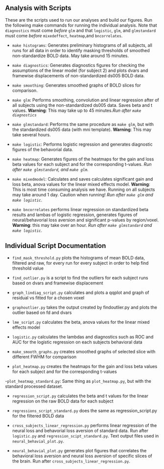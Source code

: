 ## Analysis with Scripts 

These are the scripts used to run our analyses and build our figures.
Run the following make commands for running the individual analysis. Note that 
`diagnostics` must come *before* `glm` and that `logistic`, `glm`, and 
`glmstandard` must come *before* `mixedeffect`, `heatmap`,and `bncorrelates`.

- `make histograms`: Generates preliminary histograms of all subjects, all runs
for all data in order to identify masking thresholds of smoothed non-standardize
BOLD data. May take around 15 minutes.
- `make diagnostics`: Generates diagnostics figures for checking the assumptions
of the linear model (for subject 2) and plots dvars and framewise displacements
of non-standardized ds005 BOLD data. 
- `make smoothing`: Generates smoothed graphs of BOLD slices for comparison.
- `make glm`: Performs smoothing, convolution and linear regression after of all
 subjects using the non-standardized ds005 data. Saves beta and t values. 
**Warning**: This may take up to 45 minutes.*Run after `make diagnostics`*
- `make glmstandard`: Performs the same procedure as `make glm`, but with the 
standardized ds005 data (with mni template). **Warning**: This may take several 
hours.
- `make logistic`: Performs logistic regression and generates diagnostic figures
of the behavorial data. 

- `make heatmap`: Generates figures of the heatmaps for the gain and loss beta 
values for each subject and for the corresponding t-values. *Run after 
`make glmstandard`, and `make glm`.*
- `make mixedmodel`: Calculates and saves calculates significant gain and loss
beta, anova values for the linear mixed effects model. **Warning**: This is most
time consuming analysis we have. Running on all subjects may take around 1 day.
Caution when running! *Run after `make glm` and `make logistic`.*
- `make bncorrelates` performs linear regression on standardized beta results 
and lambas of logistic regression, generates figures of neural/behavorial loss 
aversion and significant p-values by region/voxel. **Warning**: this may take 
over an hour. *Run after `make glmstandard` and `make logistic`.*

## Individual Script Documentation

- `find_mask_threshold.py` plots the histograms of mean BOLD data, filtered 
and raw, for every run for every subject in order to help find threshold value

- `find_outlier.py` is a script to find the outliers for each subject runs based
on dvars and framewise displacement

- `graph_lindiag_script.py` calculates and plots a qqplot and graph of residual
vs fitted for a chosen voxel

- `graphoutlier.py` takes the output created by findoutlier.py and plots the
outlier based on fd and dvars

- `lme_script.py` calculates the beta, anova values for the linear mixed 
effects model

- `logistic.py` calculates the lambdas and diagnostics such as ROC and AUC
for the logistic regression on each subjects behavioral data

- `make_smooth_graphs.py` creates smoothed graphs of selected slice with 
different FWHM for comparison

- `plot_heatmap.py` creates the heatmaps for the gain and loss beta values for
each subject and for the corresponding t-values

-`plot_heatmap_standard.py`: Same thing as `plot_heatmap.py`, but with the 
standard processed dataset. 

- `regression_script.py` calculates the beta and t values for the linear
regression on the raw BOLD data for each subject

- `regressions_script_standard.py` does the same as regression\_script.py for 
the filtered BOLD data

- `cross_subjects_linear_regression.py` performs linear regression of the 
neural loss and behavorial loss aversion of standard data. Run after 
`logistic.py` and `regression_scipt_standard.py`. Text output files used in 
`neural_behavial_plot.py`.

- `neural_behavial_plot.py` generates plot figures that correlates the 
behavioral loss aversion and neural loss aversion of specific slices of the 
brain. Run after `cross_subjects_linear_regression.py`. 
